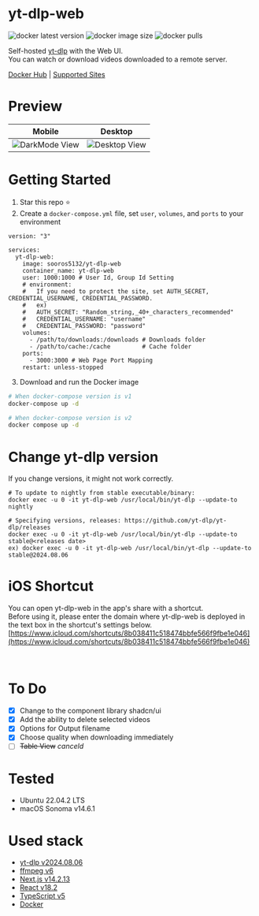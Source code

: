 # yt-dlp-web
![docker latest version](https://img.shields.io/docker/v/sooros5132/yt-dlp-web?color=#4c1) ![docker image size](https://img.shields.io/docker/image-size/sooros5132/yt-dlp-web) ![docker pulls](https://img.shields.io/docker/pulls/sooros5132/yt-dlp-web)

Self-hosted [yt-dlp](https://github.com/yt-dlp/yt-dlp) with the Web UI.<br />
You can watch or download videos downloaded to a remote server.

[Docker Hub](https://hub.docker.com/r/sooros5132/yt-dlp-web) | [Supported Sites](https://github.com/yt-dlp/yt-dlp/blob/master/supportedsites.md)
<br />

# Preview
| Mobile | Desktop | 
|--|--|
| ![DarkMode View](https://github.com/sooros5132/yt-dlp-web/assets/74892930/438d6fb9-18e5-4e89-949f-1b25e072af88) | ![Desktop View](https://github.com/sooros5132/yt-dlp-web/assets/74892930/5bb2d22a-2c93-4428-be02-02e1b65a361d) |

# Getting Started
1. Star this repo ⭐️
2. Create a `docker-compose.yml` file, set `user`, `volumes`, and `ports` to your environment
```YML
version: "3"

services:
  yt-dlp-web:
    image: sooros5132/yt-dlp-web
    container_name: yt-dlp-web
    user: 1000:1000 # User Id, Group Id Setting
    # environment:
    #   If you need to protect the site, set AUTH_SECRET, CREDENTIAL_USERNAME, CREDENTIAL_PASSWORD.
    #   ex)
    #   AUTH_SECRET: "Random_string,_40+_characters_recommended"
    #   CREDENTIAL_USERNAME: "username"
    #   CREDENTIAL_PASSWORD: "password"
    volumes:
      - /path/to/downloads:/downloads # Downloads folder
      - /path/to/cache:/cache         # Cache folder
    ports:
      - 3000:3000 # Web Page Port Mapping
    restart: unless-stopped
```

3. Download and run the Docker image
```BASH
# When docker-compose version is v1
docker-compose up -d

# When docker-compose version is v2
docker compose up -d
```

# Change yt-dlp version
If you change versions, it might not work correctly.
```
# To update to nightly from stable executable/binary:
docker exec -u 0 -it yt-dlp-web /usr/local/bin/yt-dlp --update-to nightly

# Specifying versions, releases: https://github.com/yt-dlp/yt-dlp/releases
docker exec -u 0 -it yt-dlp-web /usr/local/bin/yt-dlp --update-to stable@<releases date>
ex) docker exec -u 0 -it yt-dlp-web /usr/local/bin/yt-dlp --update-to stable@2024.08.06
```

# iOS Shortcut
You can open yt-dlp-web in the app's share with a shortcut.<br/>Before using it, please enter the domain where yt-dlp-web is deployed in the text box in the shortcut's settings below.
[https://www.icloud.com/shortcuts/8b038411c518474bbfe566f9fbe1e046](https://www.icloud.com/shortcuts/8b038411c518474bbfe566f9fbe1e046)

<br />

# To Do
- [X] Change to the component library shadcn/ui
- [X] Add the ability to delete selected videos
- [X] Options for Output filename
- [X] Choose quality when downloading immediately
- [ ] ~~Table View~~ _canceld_

# Tested
- Ubuntu 22.04.2 LTS
- macOS Sonoma v14.6.1

# Used stack
- [yt-dlp v2024.08.06](https://github.com/yt-dlp/yt-dlp)
- [ffmpeg v6](https://ffmpeg.org/)
- [Next.js v14.2.13](https://nextjs.org/)
- [React v18.2](https://react.dev/)
- [TypeScript v5](https://www.typescriptlang.org/)
- [Docker](https://www.docker.com/)
